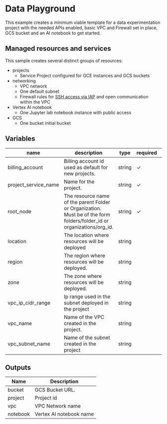# Data Playground

This example creates a minimum viable template for a data experimentation project with the needed APIs enabled, basic VPC and Firewall set in place, GCS bucket and an AI notebook to get started.

## Managed resources and services

This sample creates several distinct groups of resources:

- projects
    - Service Project configured for GCE instances and GCS buckets
- networking
    - VPC network
    - One default subnet
    - Firewall rules for [SSH access via IAP](https://cloud.google.com/iap/docs/using-tcp-forwarding) and open communication within the VPC
- Vertex AI notebook
  - One Jupyter lab notebook instance with public access
- GCS
    - One bucket initial bucket



## Variables
| name                   | description                                                                                                              | type   | required | default             |
| ---------------------- | ------------------------------------------------------------------------------------------------------------------------ | ------ | -------- | ------------------- |
| billing\_account       | Billing account id used as default for new projects.                                                                     | string | ✓        |                     |
| project\_service\_name | Name for the project.                                                                                                    | string | ✓        |                     |
| root\_node             | The resource name of the parent Folder or Organization. Must be of the form folders/folder\_id or organizations/org\_id. | string | ✓        |                     |
| location               | The location where resources will be deployed                                                                            | string |          | europe              |
| region                 | The region where resources will be deployed.                                                                             | string |          | europe-west1        |
| zone                   | The zone where resources will be deployed.                                                                               | string |          | b                   |
| vpc\_ip\_cidr\_range   | Ip range used in the subnet deployed in the project                                                                      | string |          | 10.0.0.0/20         |
| vpc\_name              | Name of the VPC created in the project.                                                                                  | string |          | data-playground-vpc |
| vpc\_subnet\_name      | Name of the subnet created in the project                                                                                | string |          | default-subnet      |


## Outputs
| Name                                                                                                                                                  | Description             |
| ----------------------------------------------------------------------------------------------------------------------------------------------------- | ----------------------- |
| bucket  | GCS Bucket URL.         |
| project | Project id              |
| vpc                                                                                                                                                   | VPC Network name        |
| notebook                                                                                                                                              | Vertex AI notebook name |
